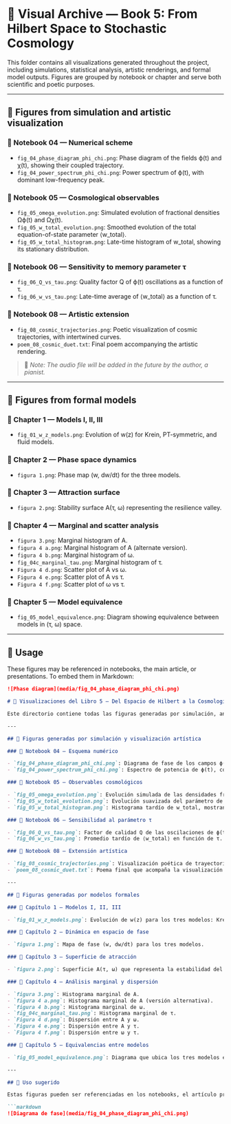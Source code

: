 # 📁 Visual Archive — Book 5: From Hilbert Space to Stochastic Cosmology

This folder contains all visualizations generated throughout the project, including simulations, statistical analysis, artistic renderings, and formal model outputs. Figures are grouped by notebook or chapter and serve both scientific and poetic purposes.

---

## 🔬 Figures from simulation and artistic visualization

### 📘 Notebook 04 — Numerical scheme

- `fig_04_phase_diagram_phi_chi.png`: Phase diagram of the fields ϕ(t) and χ(t), showing their coupled trajectory.
- `fig_04_power_spectrum_phi_chi.png`: Power spectrum of ϕ(t), with dominant low-frequency peak.

### 📘 Notebook 05 — Cosmological observables

- `fig_05_omega_evolution.png`: Simulated evolution of fractional densities Ωϕ(t) and Ωχ(t).
- `fig_05_w_total_evolution.png`: Smoothed evolution of the total equation-of-state parameter ⟨w_total⟩.
- `fig_05_w_total_histogram.png`: Late-time histogram of w_total, showing its stationary distribution.

### 📘 Notebook 06 — Sensitivity to memory parameter τ

- `fig_06_Q_vs_tau.png`: Quality factor Q of ϕ(t) oscillations as a function of τ.
- `fig_06_w_vs_tau.png`: Late-time average of ⟨w_total⟩ as a function of τ.

### 🎨 Notebook 08 — Artistic extension

- `fig_08_cosmic_trajectories.png`: Poetic visualization of cosmic trajectories, with intertwined curves.
- `poem_08_cosmic_duet.txt`: Final poem accompanying the artistic rendering.

> 🎵 *Note: The audio file will be added in the future by the author, a pianist.*

---

## 📐 Figures from formal models

### 📘 Chapter 1 — Models I, II, III

- `fig_01_w_z_models.png`: Evolution of w(z) for Krein, PT-symmetric, and fluid models.

### 📘 Chapter 2 — Phase space dynamics

- `figura 1.png`: Phase map (w, dw/dt) for the three models.

### 📘 Chapter 3 — Attraction surface

- `figura 2.png`: Stability surface A(τ, ω) representing the resilience valley.

### 📘 Chapter 4 — Marginal and scatter analysis

- `figura 3.png`: Marginal histogram of A.
- `figura 4 a.png`: Marginal histogram of A (alternate version).
- `figura 4 b.png`: Marginal histogram of ω.
- `fig_04c_marginal_tau.png`: Marginal histogram of τ.
- `Figura 4 d.png`: Scatter plot of A vs ω.
- `Figura 4 e.png`: Scatter plot of A vs τ.
- `Figura 4 f.png`: Scatter plot of ω vs τ.

### 📘 Chapter 5 — Model equivalence

- `fig_05_model_equivalence.png`: Diagram showing equivalence between models in (τ, ω) space.

---

## 🧭 Usage

These figures may be referenced in notebooks, the main article, or presentations. To embed them in Markdown:

```markdown
![Phase diagram](media/fig_04_phase_diagram_phi_chi.png)

# 📁 Visualizaciones del Libro 5 — Del Espacio de Hilbert a la Cosmología Estocástica

Este directorio contiene todas las figuras generadas por simulación, análisis estadístico, visualización artística y modelado formal. Las imágenes están organizadas por capítulos y notebooks, y acompañan tanto la narrativa científica como la poética del proyecto.

---

## 🔬 Figuras generadas por simulación y visualización artística

### 📘 Notebook 04 — Esquema numérico

- `fig_04_phase_diagram_phi_chi.png`: Diagrama de fase de los campos ϕ(t) y χ(t), mostrando su trayectoria acoplada.
- `fig_04_power_spectrum_phi_chi.png`: Espectro de potencia de ϕ(t), con pico dominante en baja frecuencia.

### 📘 Notebook 05 — Observables cosmológicos

- `fig_05_omega_evolution.png`: Evolución simulada de las densidades fraccionales Ωϕ(t) y Ωχ(t).
- `fig_05_w_total_evolution.png`: Evolución suavizada del parámetro de ecuación de estado total ⟨w_total⟩.
- `fig_05_w_total_histogram.png`: Histograma tardío de w_total, mostrando su distribución en régimen estacionario.

### 📘 Notebook 06 — Sensibilidad al parámetro τ

- `fig_06_Q_vs_tau.png`: Factor de calidad Q de las oscilaciones de ϕ(t) en función de τ.
- `fig_06_w_vs_tau.png`: Promedio tardío de ⟨w_total⟩ en función de τ.

### 🎨 Notebook 08 — Extensión artística

- `fig_08_cosmic_trajectories.png`: Visualización poética de trayectorias cósmicas, con curvas entrelazadas.
- `poem_08_cosmic_duet.txt`: Poema final que acompaña la visualización artística.

---

## 📐 Figuras generadas por modelos formales

### 📘 Capítulo 1 — Modelos I, II, III

- `fig_01_w_z_models.png`: Evolución de w(z) para los tres modelos: Krein, PT-simétrico y Fluido.

### 📘 Capítulo 2 — Dinámica en espacio de fase

- `figura 1.png`: Mapa de fase (w, dw/dt) para los tres modelos.

### 📘 Capítulo 3 — Superficie de atracción

- `figura 2.png`: Superficie A(τ, ω) que representa la estabilidad del sistema.

### 📘 Capítulo 4 — Análisis marginal y dispersión

- `figura 3.png`: Histograma marginal de A.
- `figura 4 a.png`: Histograma marginal de A (versión alternativa).
- `figura 4 b.png`: Histograma marginal de ω.
- `fig_04c_marginal_tau.png`: Histograma marginal de τ.
- `Figura 4 d.png`: Dispersión entre A y ω.
- `Figura 4 e.png`: Dispersión entre A y τ.
- `Figura 4 f.png`: Dispersión entre ω y τ.

### 📘 Capítulo 5 — Equivalencias entre modelos

- `fig_05_model_equivalence.png`: Diagrama que ubica los tres modelos en el plano (τ, ω).

---

## 🧭 Uso sugerido

Estas figuras pueden ser referenciadas en los notebooks, el artículo principal o el README raíz. Para incluirlas en Markdown:

```markdown
![Diagrama de fase](media/fig_04_phase_diagram_phi_chi.png)

